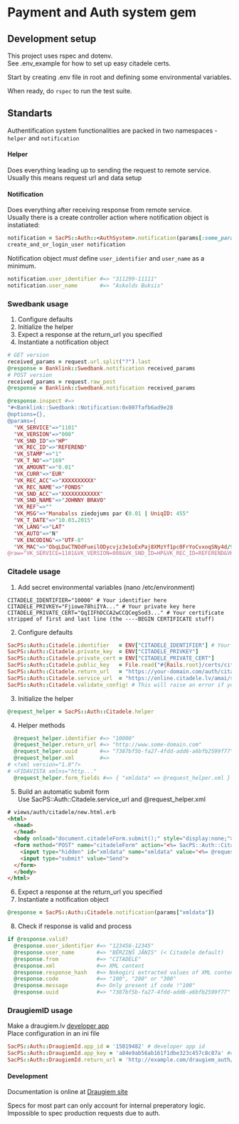 # Payment and Auth system gem

## Development setup
This project uses rspec and dotenv.  
See .env_example for how to set up easy citadele certs.

Start by creating .env file in root and defining some environmental variables.

When ready, do `rspec` to run the test suite.

## Standarts
Authentification system functionalities are packed in two namespaces - `helper` and `notification`

#### Helper
Does everything leading up to sending the request to remote service.  
Usually this means request url and data setup

#### Notification
Does everything after receiving response from remote service.  
Usually there is a create controller action where notification object is instatiated:

```ruby
notification = SacPS::Auth::<AuthSystem>.notification(params[:some_param])
create_and_or_login_user notification
```

Notification object _must_ define `user_identifier` and `user_name` as a minimum.  

```ruby
notification.user_identifier #=> "311299-11111"
notification.user_name       #=> "Askolds Buksis"
```

### Swedbank usage

1. Configure defaults
2. Initialize the helper
3. Expect a response at the return_url you specified
4. Instantiate a notification object

```ruby
# GET version
received_params = request.url.split("?").last
@response = Banklink::Swedbank.notification received_params
# POST version
received_params = request.raw_post
@response = Banklink::Swedbank.notification received_params

@response.inspect #=>
"#<Banklink::Swedbank::Notification:0x007fafb6ad9e28
@options={},
@params={
  "VK_SERVICE"=>"1101"
  "VK_VERSION"=>"008"
  "VK_SND_ID"=>"HP"
  "VK_REC_ID"=>"REFEREND"
  "VK_STAMP"=>"1"
  "VK_T_NO"=>"169"
  "VK_AMOUNT"=>"0.01"
  "VK_CURR"=>"EUR"
  "VK_REC_ACC"=>"XXXXXXXXXX"
  "VK_REC_NAME"=>"FONDS"
  "VK_SND_ACC"=>"XXXXXXXXXXXX"
  "VK_SND_NAME"=>"JOHNNY BRAVO"
  "VK_REF"=>""
  "VK_MSG"=>"Manabalss ziedojums par €0.01 | UniqID: 455"
  "VK_T_DATE"=>"10.03.2015"
  "VK_LANG"=>"LAT"
  "VK_AUTO"=>"N"
  "VK_ENCODING"=>"UTF-8"
  "VK_MAC"=>"ObqLDaCTNOdFueilODycvjz3e1oExPaj8XMzYf1pc0FrYoCvxoqSNy4d/9aCLdbMYL2hecdLxY/T+cTCNty3LBbcjxQPyJeo7bhQ0MKaNEL38PvZKnVc0GCK1kSeXSenJVCgTKh//YfnuDcziwyR1t5PnwLvQP6Qlx7AbGPOe6A="},
@raw="VK_SERVICE=1101&VK_VERSION=008&VK_SND_ID=HP&VK_REC_ID=REFEREND&VK_STAMP=1....QP6Qlx7AbGPOe6A%3D">"
```

### Citadele usage

1. Add secret environmental variables (nano /etc/environment)

```
CITADELE_IDENTIFIER="10000" # Your identifier here
CITADELE_PRIVKEY="Fjiowe78hiIYA..." # Your private key here
CITADELE_PRIVATE_CERT="QqIIFhDCCA2wCCQCegSod3..." # Your certificate stripped of first and last line (the ----BEGIN CERTIFICATE stuff)
```

2. Configure defaults

```ruby
SacPS::Auth::Citadele.identifier   = ENV["CITADELE_IDENTIFIER"] # Your merchant number with Citadele
SacPS::Auth::Citadele.private_key  = ENV["CITADELE_PRIVKEY"]
SacPS::Auth::Citadele.private_cert = ENV["CITADELE_PRIVATE_CERT"]
SacPS::Auth::Citadele.public_key   = File.read("#{Rails.root}/certs/citadele.crt")
SacPS::Auth::Citadele.return_url   = "https://your-domain.com/auth/citadele"
SacPS::Auth::Citadele.service_url  = "https://online.citadele.lv/amai/start.htm" # Defined in defaults, can skip
SacPS::Auth::Citadele.validate_config! # This will raise an error if you missed something
```

3. Initialize the helper

```ruby
@request_helper = SacPS::Auth::Citadele.helper
```

4. Helper methods

```ruby
  @request_helper.identifier #=> "10000"
  @request_helper.return_url #=> "http://www.some-domain.com"
  @request_helper.uuid       #=> "7387bf5b-fa27-4fdd-add6-a6bfb2599f77"
  @request_helper.xml        #=>
# <?xml version="1.0"?>
# <FIDAVISTA xmlns="http..."
  @request_helper.form_fields #=> { "xmldata" => @request_helper.xml }
```

5. Build an automatic submit form  
Use SacPS::Auth::Citadele.service_url and @request_helper.xml

```html
# views/auth/citadele/new.html.erb
<html>
  <head>
  </head>
  <body onload="document.citadeleForm.submit();" style="display:none;">
  <form method="POST" name="citadeleForm" action="<%= SacPS::Auth::Citadele.service_url %>">
    <input type="hidden" id="xmldata" name="xmldata" value="<%= @request_helper.xml %>">
    <input type="submit" value="Send">
  </form>
  </body>
</html>
```

6. Expect a response at the return_url you specified
7. Instantiate a notification object

```ruby
@response = SacPS::Auth::Citadele.notification(params["xmldata"])
```

8. Check if response is valid and process

```ruby
if @response.valid?
  @response.user_identifier #=> "123456-12345"
  @response.user_name       #=> "BĒRZIŅŠ JĀNIS" (< Citadele default)
  @response.from            #=> "CITADELE"
  @response.xml             #=> XML content
  @response.response_hash   #=> Nokogiri extracted values of XML content
  @response.code            #=> "100", "200" or "300"
  @response.message         #=> Only present if code !"100"
  @response.uuid            #=> "7387bf5b-fa27-4fdd-add6-a6bfb2599f77" (the same you supplied)
```

### DraugiemID usage

Make a draugiem.lv [developer app](https://www.draugiem.lv/applications/dev/myapps/)  
Place configuration in an ini file  

```ruby
SacPS::Auth::DraugiemId.app_id = '15019482' # developer app id
SacPS::Auth::DraugiemId.app_key = 'a84e9ab56ab161f1dbe323c457c8c87a' #developer app key
SacPS::Auth::DraugiemId.return_url = 'http://example.com/draugiem_auth/' # the return url in your app where DraugiemId will respond to
```

#### Development
Documentation is online at [Draugiem site](https://www.draugiem.lv/applications/dev/docs/draugiemid)

Specs for most part can only account for internal preperatory logic.  
Impossible to spec production requests due to auth.
